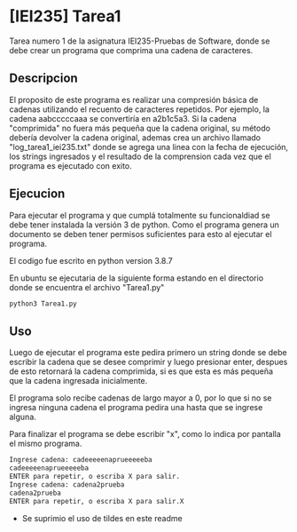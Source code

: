 # [IEI235] Tarea1

Tarea numero 1 de la asignatura IEI235-Pruebas de Software, donde se debe crear un programa que comprima una cadena de caracteres.

## Descripcion

El proposito de este programa es  realizar una compresión básica de cadenas utilizando el recuento de caracteres repetidos. Por ejemplo, la cadena aabcccccaaa se convertiría en a2b1c5a3. Si la cadena "comprimida" no fuera más pequeña que la cadena original, su método debería devolver la cadena original, ademas crea un archivo llamado "log_tarea1_iei235.txt" donde se agrega una linea con la fecha de ejecución, los strings ingresados y el resultado de la comprension cada vez que el programa es ejecutado con exito.

## Ejecucion

Para ejecutar el programa y que cumplá totalmente su funcionaldiad se debe tener instalada la versión 3 de python.
Como el programa genera un documento se deben tener permisos suficientes para esto al ejecutar el programa.

El codigo fue escrito en python version 3.8.7

En ubuntu se ejecutaria de la siguiente forma estando en el directorio donde se encuentra el archivo "Tarea1.py"

```bash
python3 Tarea1.py
```

## Uso
Luego de ejecutar el programa este pedira primero un string donde se debe escribir la cadena que se desee comprimir y luego presionar enter, despues de esto retornará la cadena comprimida, si es que esta es más pequeña que la cadena ingresada inicialmente.

El programa solo recibe cadenas de largo mayor a 0, por lo que si no se ingresa ninguna cadena el programa pedira una hasta que se ingrese alguna.

Para finalizar el programa se debe escribir "x", como lo indica por pantalla el mismo programa.

```bash
Ingrese cadena: cadeeeeenaprueeeeeba
cadeeeeenaprueeeeeba
ENTER para repetir, o escriba X para salir.
Ingrese cadena: cadena2prueba
cadena2prueba
ENTER para repetir, o escriba X para salir.X

```

* Se suprimio el uso de tildes en este readme
